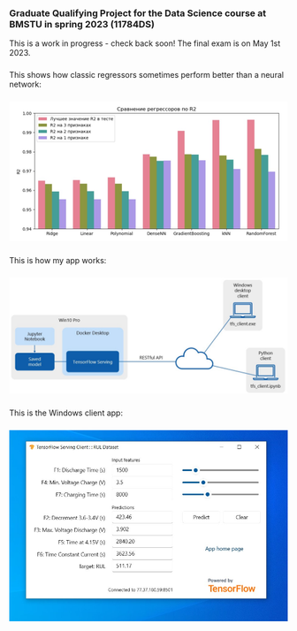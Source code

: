 ### Graduate Qualifying Project for the Data Science course at BMSTU in spring 2023 (11784DS)

This is a work in progress - check back soon! The final exam is on May 1st 2023.

###

This shows how classic regressors sometimes perform better than a neural network:

###

![Screen shot](R2.jpg)

###

This is how my app works:

###

![Screen shot](tfs.jpg)

###

This is the Windows client app:

###

![Screen shot](tfs_client.jpg)

